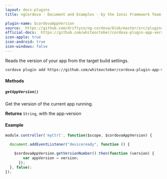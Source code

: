 ```yaml
---
layout: docs-plugins
title: ngCordova - Document and Examples - by the Ionic Framework Team

plugin-name: $cordovaAppVersion
source:  https://github.com/driftyco/ng-cordova/blob/master/src/plugins/appVersion.js
official-docs:  https://github.com/whiteoctober/cordova-plugin-app-version
icon-apple: true
icon-android: true
icon-windows: false
---
```


Reads the version of your app from the target build settings.

```bash
cordova plugin add https://github.com/whiteoctober/cordova-plugin-app-version.git
```

#### Methods

##### `getAppVersion()`

Get the version of the current app running.

**Returns**  `String`, with the app-version


#### Example

```javascript
module.controller('myCtrl', function($scope, $cordovaAppVersion) {

  document.addEventListener("deviceready", function () {

    $cordovaAppVersion.getVersionNumber().then(function (version) {
        var appVersion = version;
      });
  }, false);
});
```
